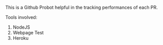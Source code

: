 This is a Github Probot helpful in the tracking performances of each PR.

Tools involved:

1. NodeJS
2. Webpage Test
3. Heroku
